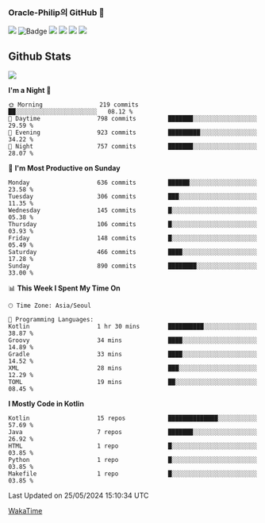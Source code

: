 ### Oracle-Philip의 GitHub 👋

<img src="https://img.shields.io/badge/ -Kotlin-black?style=flat-square&logo=Kotlin&logoColor=#7F52FF"/></a>
![Badge](http://img.shields.io/badge/-Java-black?style=flat-square)
<img src="https://img.shields.io/badge/ -JavaScript-black?style=flat-square&logo=JavaScript&logoColor=#3DDC84"/></a>
<img src="https://img.shields.io/badge/ -Python-black?style=flat-square&logo=Python&logoColor=#3DDC84"/></a>
<img src="https://img.shields.io/badge/ -Android-black?style=flat-square&logo=Android&logoColor=#3DDC84"/></a>
<img src="https://img.shields.io/badge/ -BLE-black?style=flat-square&logo=Bluetooth&logoColor=#0082FC"/></a>

<!--
<img src="https://img.shields.io/badge/ -STM32F103-black?style=flat-square&logo=STMicroelectronics&logoColor=#03234B"/></a>
<img src="https://img.shields.io/badge/ -Qt-black?style=flat-square&logo=Qt&logoColor=#41CD52"/></a>
-->

<!--
![Badge](http://img.shields.io/badge/-Java-black?style=flat-square)
![Badge](http://img.shields.io/badge/-Koltin-black?style=flat-square)
![Badge](http://img.shields.io/badge/-Dart-black?style=flat-square)
![Badge](http://img.shields.io/badge/-Android-black?style=flat-square)
![Badge](http://img.shields.io/badge/-Flutter-black?style=flat-square)
![Badge](http://img.shields.io/badge/-Firebase-black?style=flat-square)
-->

## Github Stats  
<div align="left"><img src="https://github-readme-stats.vercel.app/api?username=Oracle-Philip&show_icons=true&count_private=true&hide_border=true" align="center" /></div>


<!--START_SECTION:waka-->
**I'm a Night 🦉** 

```text
🌞 Morning                219 commits         ██░░░░░░░░░░░░░░░░░░░░░░░   08.12 % 
🌆 Daytime                798 commits         ███████░░░░░░░░░░░░░░░░░░   29.59 % 
🌃 Evening                923 commits         █████████░░░░░░░░░░░░░░░░   34.22 % 
🌙 Night                  757 commits         ███████░░░░░░░░░░░░░░░░░░   28.07 % 
```
📅 **I'm Most Productive on Sunday** 

```text
Monday                   636 commits         ██████░░░░░░░░░░░░░░░░░░░   23.58 % 
Tuesday                  306 commits         ███░░░░░░░░░░░░░░░░░░░░░░   11.35 % 
Wednesday                145 commits         █░░░░░░░░░░░░░░░░░░░░░░░░   05.38 % 
Thursday                 106 commits         █░░░░░░░░░░░░░░░░░░░░░░░░   03.93 % 
Friday                   148 commits         █░░░░░░░░░░░░░░░░░░░░░░░░   05.49 % 
Saturday                 466 commits         ████░░░░░░░░░░░░░░░░░░░░░   17.28 % 
Sunday                   890 commits         ████████░░░░░░░░░░░░░░░░░   33.00 % 
```


📊 **This Week I Spent My Time On** 

```text
🕑︎ Time Zone: Asia/Seoul

💬 Programming Languages: 
Kotlin                   1 hr 30 mins        ██████████░░░░░░░░░░░░░░░   38.87 % 
Groovy                   34 mins             ████░░░░░░░░░░░░░░░░░░░░░   14.89 % 
Gradle                   33 mins             ████░░░░░░░░░░░░░░░░░░░░░   14.52 % 
XML                      28 mins             ███░░░░░░░░░░░░░░░░░░░░░░   12.29 % 
TOML                     19 mins             ██░░░░░░░░░░░░░░░░░░░░░░░   08.45 % 
```

**I Mostly Code in Kotlin** 

```text
Kotlin                   15 repos            ██████████████░░░░░░░░░░░   57.69 % 
Java                     7 repos             ███████░░░░░░░░░░░░░░░░░░   26.92 % 
HTML                     1 repo              █░░░░░░░░░░░░░░░░░░░░░░░░   03.85 % 
Python                   1 repo              █░░░░░░░░░░░░░░░░░░░░░░░░   03.85 % 
Makefile                 1 repo              █░░░░░░░░░░░░░░░░░░░░░░░░   03.85 % 
```




 Last Updated on 25/05/2024 15:10:34 UTC
<!--END_SECTION:waka-->


<!--
**Oracle-Philip/Oracle-Philip** is a ✨ _special_ ✨ repository because its `README.md` (this file) appears on your GitHub profile.

Here are some ideas to get you started:

- 🔭 I’m currently working on ...
- 🌱 I’m currently learning ...
- 👯 I’m looking to collaborate on ...
- 🤔 I’m looking for help with ...
- 💬 Ask me about ...
- 📫 How to reach me: ...
- 😄 Pronouns: ...
- ⚡ Fun fact: ...
-->


[WakaTime](https://wakatime.com/dashboard)
